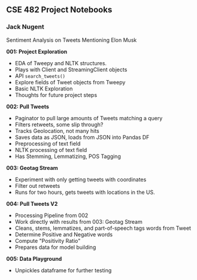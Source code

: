 ## CSE 482 Project Notebooks
### Jack Nugent
Sentiment Analysis on Tweets Mentioning Elon Musk

**001: Project Exploration**
- EDA of Tweepy and NLTK structures.
- Plays with Client and StreamingClient objects
- API `search_tweets()`
- Explore fields of Tweet objects from Tweepy
- Basic NLTK Exploration
- Thoughts for future project steps

**002: Pull Tweets**
- Paginator to pull large amounts of Tweets matching a query
- Filters retweets, some slip through?
- Tracks Geolocation, not many hits
- Saves data as JSON, loads from JSON into Pandas DF
- Preprocessing of text field
- NLTK processing of text field
- Has Stemming, Lemmatizing, POS Tagging

**003: Geotag Stream**
- Experiment with only getting tweets with coordinates
- Filter out retweets
- Runs for two hours, gets tweets with locations in the US.

**004: Pull Tweets V2**
- Processing Pipeline from 002
- Work directly with results from 003: Geotag Stream
- Cleans, stems, lemmatizes, and part-of-speech tags words from Tweet
- Determine Positive and Negative words
- Compute "Positivity Ratio"
- Prepares data for model building

**005: Data Playground**
- Unpickles dataframe for further testing
